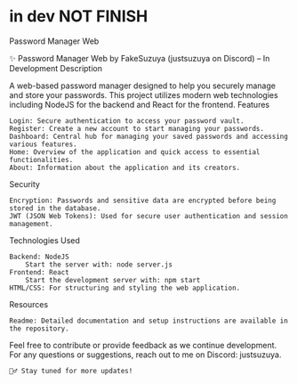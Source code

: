 # in dev NOT FINISH
Password Manager Web

:sparkles: Password Manager Web by FakeSuzuya (justsuzuya on Discord) – In Development
Description

A web-based password manager designed to help you securely manage and store your passwords. This project utilizes modern web technologies including NodeJS for the backend and React for the frontend.
Features

    Login: Secure authentication to access your password vault.
    Register: Create a new account to start managing your passwords.
    Dashboard: Central hub for managing your saved passwords and accessing various features.
    Home: Overview of the application and quick access to essential functionalities.
    About: Information about the application and its creators.

Security

    Encryption: Passwords and sensitive data are encrypted before being stored in the database.
    JWT (JSON Web Tokens): Used for secure user authentication and session management.

Technologies Used

    Backend: NodeJS
        Start the server with: node server.js
    Frontend: React
        Start the development server with: npm start
    HTML/CSS: For structuring and styling the web application.

Resources

    Readme: Detailed documentation and setup instructions are available in the repository.

Feel free to contribute or provide feedback as we continue development. For any questions or suggestions, reach out to me on Discord: justsuzuya.

    🕵️‍♂️ Stay tuned for more updates!

